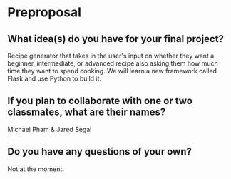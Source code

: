 # Preproposal

## What idea(s) do you have for your final project?

Recipe generator that takes in the user's input on whether they want a beginner, intermediate, or advanced recipe also asking them how much time they want to spend cooking. We will learn a new framework called Flask and use Python to build it.

## If you plan to collaborate with one or two classmates, what are their names?

Michael Pham & Jared Segal

## Do you have any questions of your own?
Not at the moment.

